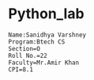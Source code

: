 # Python_lab
```
Name:Sanidhya Varshney
Program:Btech CS
Section=O
Roll No.=22
Faculty=Mr.Amir Khan
CPI=8.1
```
